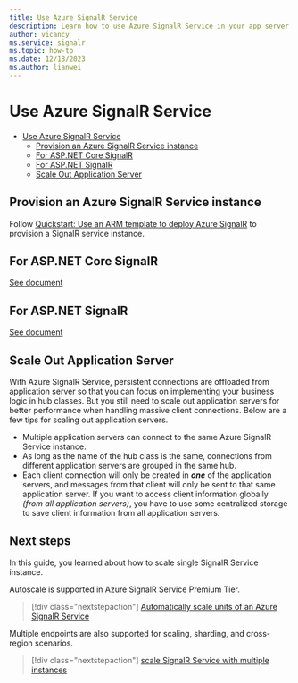 ```yaml
---
title: Use Azure SignalR Service
description: Learn how to use Azure SignalR Service in your app server
author: vicancy
ms.service: signalr
ms.topic: how-to
ms.date: 12/18/2023
ms.author: lianwei 
---
```


# Use Azure SignalR Service

- [Use Azure SignalR Service](#use-azure-signalr-service)
  - [Provision an Azure SignalR Service instance](#provision-an-azure-signalr-service-instance)
  - [For ASP&#46;NET Core SignalR](#for-aspnet-core-signalr)
  - [For ASP&#46;NET SignalR](#for-aspnet-signalr)
  - [Scale Out Application Server](#scale-out-application-server)

## Provision an Azure SignalR Service instance

Follow [Quickstart: Use an ARM template to deploy Azure SignalR](./signalr-quickstart-azure-signalr-service-arm-template.md) to provision a SignalR service instance.

## For ASP&#46;NET Core SignalR

[See document](signalr-howto-asp-net-core.md)

## For ASP&#46;NET SignalR

[See document](signalr-howto-run-asp-net.md)

## Scale Out Application Server

With Azure SignalR Service, persistent connections are offloaded from application server so that you can focus on implementing your business logic in hub classes.
But you still need to scale out application servers for better performance when handling massive client connections.
Below are a few tips for scaling out application servers.
- Multiple application servers can connect to the same Azure SignalR Service instance.
- As long as the name of the hub class is the same, connections from different application servers are grouped in the same hub.
- Each client connection will only be created in ***one*** of the application servers, and messages from that client will only be sent to that same application server. If you want to access client information globally *(from all application servers)*, you have to use some centralized storage to save client information from all application servers.

## Next steps

In this guide, you learned about how to scale single SignalR Service instance.

Autoscale is supported in Azure SignalR Service Premium Tier.

> [!div class="nextstepaction"]
> [Automatically scale units of an Azure SignalR Service](./signalr-howto-scale-autoscale.md)

Multiple endpoints are also supported for scaling, sharding, and cross-region scenarios.

> [!div class="nextstepaction"]
> [scale SignalR Service with multiple instances](./signalr-howto-scale-multi-instances.md)

